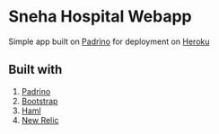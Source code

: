 Sneha Hospital Webapp
=====================

Simple app built on [Padrino](http://www.padrinorb.com) for deployment on [Heroku](http://heroku.com)

Built with
----------
1. [Padrino](http://www.padrinorb.com)
2. [Bootstrap](http://twitter.github.com/bootstrap)
3. [Haml](http://haml-lang.com)
4. [New Relic](https://addons.heroku.com/newrelic)
